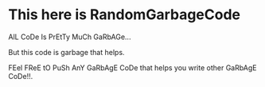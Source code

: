 # This here is RandomGarbageCode

AlL CoDe Is PrEtTy MuCh GaRbAGe... 

But this code is garbage that helps.

FEel FReE tO PuSh AnY GaRbAgE CoDe that helps you write other GaRbAgE CoDe!!.
